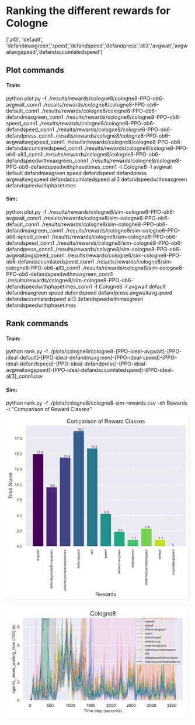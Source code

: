 # Ranking the different rewards for Cologne
['all3', 'default', 'defandmaxgreen','speed','defandspeed','defandpress','all3','avgwait','avgwaitavgspeed','defandaccumlatedspeed']

## Plot commands
#### Train: 
python plot.py -f ./results/rewards/cologne8/cologne8-PPO-ob6-avgwait_conn1 ./results/rewards/cologne8/cologne8-PPO-ob6-default_conn1 ./results/rewards/cologne8/cologne8-PPO-ob6-defandmaxgreen_conn1 ./results/rewards/cologne8/cologne8-PPO-ob6-speed_conn1 ./results/rewards/cologne8/cologne8-PPO-ob6-defandspeed_conn1 ./results/rewards/cologne8/cologne8-PPO-ob6-defandpress_conn1 ./results/rewards/cologne8/cologne8-PPO-ob6-avgwaitavgspeed_conn1 ./results/rewards/cologne8/cologne8-PPO-ob6-defandaccumlatedspeed_conn1 ./results/rewards/cologne8/cologne8-PPO-ob6-all3_conn1 ./results/rewards/cologne8/cologne8-PPO-ob6-defandspeedwithmaxgreen_conn1 ./results/rewards/cologne8/cologne8-PPO-ob6-defandspeedwithphasetimes_conn1 -t Cologne8 -l avgwait default defandmaxgreen speed defandspeed defandpress avgwaitavgspeed defandaccumlatedspeed all3 defandspeedwithmaxgreen defandspeedwithphasetimes

#### Sim:
python plot.py -f ./results/rewards/cologne8/sim-cologne8-PPO-ob6-avgwait_conn1 ./results/rewards/cologne8/sim-cologne8-PPO-ob6-default_conn1 ./results/rewards/cologne8/sim-cologne8-PPO-ob6-defandmaxgreen_conn1 ./results/rewards/cologne8/sim-cologne8-PPO-ob6-speed_conn1 ./results/rewards/cologne8/sim-cologne8-PPO-ob6-defandspeed_conn1 ./results/rewards/cologne8/sim-cologne8-PPO-ob6-defandpress_conn1 ./results/rewards/cologne8/sim-cologne8-PPO-ob6-avgwaitavgspeed_conn1 ./results/rewards/cologne8/sim-cologne8-PPO-ob6-defandaccumlatedspeed_conn1 ./results/rewards/cologne8/sim-cologne8-PPO-ob6-all3_conn1 ./results/rewards/cologne8/sim-cologne8-PPO-ob6-defandspeedwithmaxgreen_conn1 ./results/rewards/cologne8/sim-cologne8-PPO-ob6-defandspeedwithphasetimes_conn1 -t Cologne8 -l avgwait default defandmaxgreen speed defandspeed defandpress avgwaitavgspeed defandaccumlatedspeed all3 defandspeedwithmaxgreen defandspeedwithphasetimes 

## Rank commands
#### Train: 
python rank.py -f ./plots/cologne8/cologne8-[PPO-ideal-avgwait]-[PPO-ideal-default]-[PPO-ideal-defandmaxgreen]-[PPO-ideal-speed]-[PPO-ideal-defandspeed]-[PPO-ideal-defandpress]-[PPO-ideal-avgwaitavgspeed]-[PPO-ideal-defandaccumlatedspeed]-[PPO-ideal-all3]_conn1.csv


#### Sim:
python rank.py -f ./plots/cologne8/cologne8-sim-rewards.csv -xh Rewards -t "Comparison of Reward Classes"


![Alt text](image-2.png)

![Alt text](image.png)

